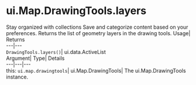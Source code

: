  
#  ui.Map.DrawingTools.layers 
Stay organized with collections  Save and categorize content based on your preferences. 
Returns the list of geometry layers in the drawing tools. Usage| Returns  
---|---  
`DrawingTools.layers()`| ui.data.ActiveList  
Argument| Type| Details  
---|---|---  
this: `ui.map.drawingtools`| ui.Map.DrawingTools| The ui.Map.DrawingTools instance.  
